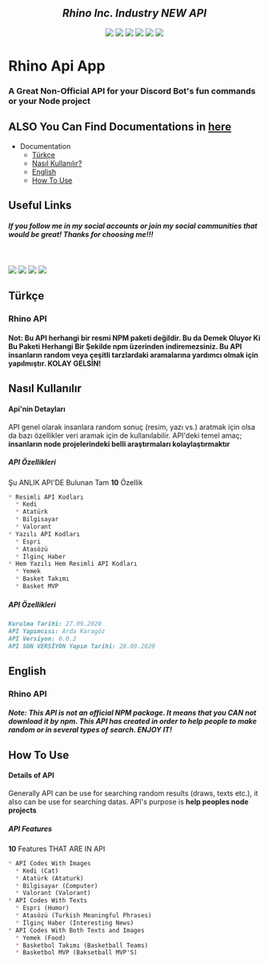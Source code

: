 

<div align="center">
  <br />
  <br />
  <h2> 
    <i>Rhino Inc. Industry NEW API</i>
  </h2>
  <p>
    <a href="https://discord.gg/bRCvFy9"><img src="https://cdn.discordapp.com/attachments/747372317687939113/759824923190493214/9c31f2d25f5a6b3cd03b5daed2369c93.png"></a>
    <a href="https://discord.gg/bRCvFy9"><img src="https://cdn.discordapp.com/attachments/747372317687939113/759824923190493214/9c31f2d25f5a6b3cd03b5daed2369c93.png"></a>
    <a href="https://discord.gg/bRCvFy9"><img src="https://cdn.discordapp.com/attachments/747372317687939113/759824923190493214/9c31f2d25f5a6b3cd03b5daed2369c93.png"></a>
    <a href="https://discord.gg/bRCvFy9"><img src="https://cdn.discordapp.com/attachments/747372317687939113/759824923190493214/9c31f2d25f5a6b3cd03b5daed2369c93.png"></a>
    <a href="https://discord.gg/bRCvFy9"><img src="https://cdn.discordapp.com/attachments/747372317687939113/759824923190493214/9c31f2d25f5a6b3cd03b5daed2369c93.png"></a>
    <a href="https://discord.gg/bRCvFy9"><img src="https://cdn.discordapp.com/attachments/747372317687939113/759824923190493214/9c31f2d25f5a6b3cd03b5daed2369c93.png"></a>
  </p>
</div>

# Rhino Api App
### A Great Non-Official API for your Discord Bot's fun commands or your Node project

## ALSO You Can Find Documentations in [here](https://rhinobottr.glitch.me/api/api_main.html)


* Documentation
  * [Türkçe](#türkçe)
  * [Nasıl Kullanılır?](#nasıl-kullanılır)
  * [English](#english)
  * [How To Use](#how-to-use)

## Useful Links

##### If you follow me in my social accounts or join my social communities that would be great! Thanks for choosing me!!!

<div>
  <br />
  <p>
    <a href="https://www.youtube.com/channel/UCdJN1G13UswgVrnq0PyA5lA"><img src="https://yt3.ggpht.com/a/AATXAJwUNs83IZRAm2vTA7N1Owkj4PIZrrl7UwiAxEAz=s100-c-k-c0xffffffff-no-rj-mo"></a>
    <a href="https://github.com/ardakaragoz/"><img src="https://cdn.discordapp.com/attachments/755471040850690220/759830287965225000/icon1.jpg"></a>
    <a href="https://discord.com/invite/5QuYStX"><img src="https://cdn.discordapp.com/icons/723964114069618798/a_e3c69853afd5986a4cd44ad74299d13a.gif"></a>
      <a href="https://glitch.com/@fleeingrhino"><img src="https://cdn.discordapp.com/attachments/727808813838893086/759879445929656330/indir_2.jpg"></a>
  </p>
  </div>

## Türkçe

### Rhino API

#### Not: Bu API herhangi bir resmi NPM paketi değildir. Bu da Demek Oluyor Ki Bu Paketi Herhangi Bir Şekilde npm üzerinden indiremezsiniz. Bu API insanların random veya çeşitli tarzlardaki aramalarına yardımcı olmak için yapılmıştır. KOLAY GELSİN!

## Nasıl Kullanılır

#### Api'nin Detayları

API genel olarak insanlara random sonuç (resim, yazı vs.) aratmak için olsa da bazı özellikler veri aramak için de kullanılabilir. 
API'deki temel amaç; **insanların node projelerindeki belli araştırmaları kolaylaştırmaktır**

##### API Özellikleri

Şu ANLIK API'DE Bulunan Tam __10__ Özellik

```md
* Resimli API Kodları
  * Kedi
  * Atatürk
  * Bilgisayar
  * Valorant
* Yazılı API Kodları
  * Espri
  * Atasözü
  * İlginç Haber
* Hem Yazılı Hem Resimli API Kodları
  * Yemek
  * Basket Takımı
  * Basket MVP
```

##### API Özellikleri

```md
Kurulma Tarihi: 27.09.2020
API Yapımcısı: Arda Karagöz
API Versiyon: 0.0.2
API SON VERSİYON Yapım Tarihi: 28.09.2020
```

## English

### Rhino API

##### Note: This API is not an official NPM package. It means that you CAN not download it by npm. This API has created in order to help people to make random or in several types of search. ENJOY IT!

## How To Use

#### Details of API

Generally API can be use for searching random results (draws, texts etc.), it also can be use for searching datas.
API's purpose is **help peoples node projects**

##### API Features

 __10__ Features THAT ARE IN API

```md
* API Codes With Images
  * Kedi (Cat)
  * Atatürk (Ataturk)
  * Bilgisayar (Computer)
  * Valorant (Valorant)
* API Codes With Texts
  * Espri (Humor)
  * Atasözü (Turkish Meaningful Phrases)
  * İlginç Haber (Interesting News)
* API Codes With Both Texts and Images
  * Yemek (Food)
  * Basketbol Takımı (Basketball Teams)
  * Basketbol MVP (Baksetball MVP'S)
```
